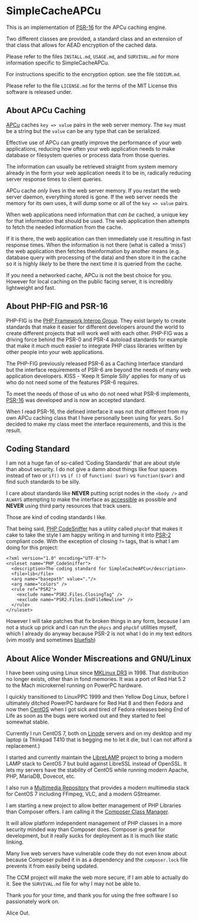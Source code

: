 SimpleCacheAPCu
===============

This is an implementation of [PSR-16](https://www.php-fig.org/psr/psr-16/) for
the APCu caching engine.

Two different classes are provided, a standard class and an extension of that
class that allows for AEAD encryption of the cached data.

Please refer to the files `INSTALL.md`, `USAGE.md`, and `SURVIVAL.md` for more
information specific to SimpleCacheAPCu.

For instructions specific to the encryption option. see the file `SODIUM.md`.

Please refer to the file `LICENSE.md` for the terms of the MIT License this
software is released under.


About APCu Caching
------------------

[APCu](https://php.net/manual/en/book.apcu.php) caches `key => value` pairs in
the web server memory. The `key` must be a string but the `value` can be any
type that can be serialized.

Effective use of APCu can greatly improve the performance of your web
applications, reducing how often your web application needs to make database or
filesystem queries or process data from those queries.

The information can usually be retrieved straight from system memory already in
the form your web application needs it to be in, radically reducing server
response times to client queries.

APCu cache *only* lives in the web server memory. If you restart the web server
daemon, everything stored is gone. If the web server needs the memory for its
own uses, it will dump some or all of the `key => value` pairs.

When web applications need information that *can be* cached, a unique key for
that information that should be used. The web application then attempts to
fetch the needed information from the cache.

If it is there, the web application can then immediately use it resulting in
fast response times. When the information is not there (what is called a
‘miss’) the web application then fetches theinformation by another means (e.g.
database query with processing of the data) and then store it in the cache so
it is highly *likely* to be there the next time it is queried from the cache.

If you need a networked cache, APCu is not the best choice for you. However for
local caching on the public facing server, it is incredibly lightweight and
fast.


About PHP-FIG and PSR-16
------------------------

PHP-FIG is the [PHP Framework Interop Group](https://www.php-fig.org/). They
exist largely to create standards that make it easier for different developers
around the world to create different projects that will work well with each
other. PHP-FIG was a driving force behind the PSR-0 and PSR-4 autoload
standards for example that make it *much much* easier to integrate PHP class
libraries written by other people into your web applications.

The PHP-FIG previously released PSR-6 as a Caching Interface standard but the
interface requirements of PSR-6 are beyond the needs of many web application
developers. KISS - ‘Keep It Simple Silly’ applies for many of us who do not
need some of the features PSR-6 requires.

To meet the needs of those of us who do not need what PSR-6 implements,
[PSR-16](https://www.php-fig.org/psr/psr-16/) was developed and is now an
accepted standard.

When I read PSR-16, the defined interface it was not *that* different from my
own APCu caching class that I have personally been using for years. So I
decided to make my class meet the interface requirements, and this is the
result.


Coding Standard
---------------

I am not a huge fan of so-called ‘Coding Standards’ that are about style
than about security. I do not give a damn about things like four spaces
instead of two or `if()` vs `if ()` of `function( $var)` vs `function($var)`
and find such standards to be silly.

I care about standards like __NEVER__ putting script nodes in the `<body />`
and `ALWAYS` attempting to make the interface as
[accessible](https://www.w3.org/WAI/intro/accessibility.php) as possible and
__NEVER__ using third party resources that track users.

Those are kind of coding standards I like.

That being said, [PHP CodeSniffer](https://github.com/squizlabs/PHP_CodeSniffer)
has a utility called `phpcbf` that makes it cake to take the style I am happy
writing in and turning it into [PSR-2](https://www.php-fig.org/psr/psr-2/)
compliant code. With the exception of closing `?>` tags, that is what I am
doing for this project:

    <?xml version="1.0" encoding="UTF-8"?>
    <ruleset name="PHP_CodeSniffer">
      <description>The coding standard for SimpleCacheAPCu</description>
      <file>lib</file>
      <arg name="basepath" value="."/>
      <arg name="colors" />
      <rule ref="PSR2">
        <exclude name="PSR2.Files.ClosingTag" />
        <exclude name="PSR2.Files.EndFileNewline" />
      </rule>
    </ruleset>

However I will take patches that fix broken things in any form, because I am
not a stuck up prick and I can run the `phpcs` and `phpcbf` utilities myself,
which I already do anyway because PSR-2 is not what I do in my text editors
(vim mostly and sometimes [bluefish](http://bluefish.openoffice.nl/))


About Alice Wonder Miscreations and GNU/Linux
---------------------------------------------

I have been using using Linux since [MKLinux DR3](http://mklinux.org/) in 1998.
That distribution no longer exists, other than in fond memories. It was a port
of Red Hat 5.2 to the Mach microkernel running on PowerPC hardware.

I quickly transitioned to LinuxPPC 1999 and then Yellow Dog Linux, before I
ultimately ditched PowerPC hardware for Red Hat 8 and then Fedora and now then
[CentOS](https://www.centos.org/) when I got sick and tired of Fedora releases
being End of Life as soon as the bugs were worked out and they started to feel
somewhat stable.

Currently I run CentOS 7, both on [Linode]() servers and on my desktop and my
laptop (a Thinkpad T410 that is begging me to let it die, but I can not afford
a replacement.)

I started and currently maintain the [LibreLAMP](https://librelamp.com/)
project to bring a modern LAMP stack to CentOS 7 but build against LibreSSL
instead of OpenSSL. It lets my servers have the stability of CentOS while
running modern Apache, PHP, MariaDB, Dovecot, etc.

I also run a [Multimedia Repository](https://media.librelamp.com/) that
provides a modern multimedia stack for CentOS 7 including FFmpeg, VLC, and a
modern GStreamer.

I am starting a new project to allow better management of PHP Libraries than
Composer offers. I am calling it the
[Composer Class Manager](https://github.com/AliceWonderMiscreations/CCM).

It will allow platform independent management of PHP classes in a more security
minded way than Composer does. Composer is great for development, but it really
sucks for deployment as it is much like static linking.

Many live web servers have vulnerable code they do not even know about because
Composer pulled it in as a dependency and the `composer.lock` file prevents it
from easily being updated.

The CCM project will make the web more secure, if I am able to actually do it.
See the `SURVIVAL.md` file for why I may not be able to.

Thank you for your time, and thank you for using the free software I so
passionately work on.

Alice Out.

